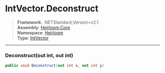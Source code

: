 # IntVector.Deconstruct

> **Framework**: .NETStandard,Version=v2.1  
> **Assembly**: [Heirloom.Core][0]  
> **Namespace**: [Heirloom][0]  
> **Type**: [IntVector][1]

--------------------------------------------------------------------------------

### Deconstruct(out int, out int)

```cs
public void Deconstruct(out int x, out int y)
```

[0]: ../Heirloom.Core.md
[1]: Heirloom.IntVector.md

